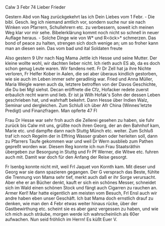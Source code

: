  Calw 3 Febr 74
Lieber Frieder

Gestern Abd von Nag zurückgekehrt las ich Dein Liebes vom 1 Febr. - Die bibl. Gesch. leg ich niemand amtlich vor, sondern suche nur sie nach Winken von Pfarrern, Schullehrern etc. zu verbessern, soweit ich meinen Weg klar vor mir sehe. Bibelerklärung kommt noch nicht so schnell in neuer Auflage heraus. - Solche Dinge wie von W<erner>* und R<öck>* schmerzen. Das bond of peace zu halten, strengen sich doch wenige an; um so froher kann man an diesen sein. Das vom bad und ital Soldaten freute

Also gestern 9 Uhr nach Nag Mama Jettle ich Hesse und seine Mutter. Der kleine wollte wohl, wir dachten lieber nicht. Ich rieth auch ES ab, da es doch schon genug Leute waren. Wir fandens nett. Fr Dr Zell hat ja ihre Nichte verloren, Fr Helfer Kober in Aalen, die sei aber überaus kindlich gestorben, wie sie auch im Leben immer sehr geradlinig war. Fried und Anna Müller, Maria Weigle waren auch da, letztere betroffen von der Davos Geschichte, die Du bei Mgl siehst. Decan eröffnete die Cfz, Hofacker redete zuerst erbaulich recht warm und lieb. Er ist ja Wilh Hofak's Sohn der dessen Leben geschrieben hat, und wahrhaft bekehrt. Dann Hesse über Indien Walz, Seminar und dergleichen. Zum Schluß ich über Afr China (Winnes'letzte Predigt) und Finanzfragen. Man opferte 47 Fl

Frau Dr Hesse war sehr froh auch die Zellerei gesehen zu haben, sie fuhr zurück bis Calw mit uns, grüßte noch ihren Georg, der an den Bahnhof kam, Marie etc. und dampfte dann nach Stuttg Münch etc. weiter. Zum Schluß traf ich noch Regelm der in Effring Wasser graben oder herleiten soll, dann zu Pfarrers Taufe gekommen war und weil Dr Wern ausblieb zum Pathen gepreßt worden war. Diesem Reg konnte ich nun Frau Staatsräthin übergeben zur Besorgung in Stuttg und Fr Pf Werner, die Witwe etc. fuhren auch mit. Damit war doch für den Anfang der Reise gesorgt.

Fr Isenbg konnte nicht mit, weil Frl Jaquet von Kornth kam. Mit dieser und Georg war sie dann spazieren gegangen. Der G versprach das Beste, fühlte die Trennung von Mama sehr tief, merkt auch daß er ihr Sorge verursacht. Aber ehe er an Bücher denkt, kauft er sich ein schönes Messer, schneidet sich im Wald einen schönen Stock und fängt auch Cigarren zu rauchen an. Armer Kerl! Mar hatte eigentlich am meisten vom Besuch, Frl Ensl auch wir andre haben eben unser Geschäft. Ich bat Mama doch ernstlich drauf zu denken, wie man den 4 Febr etwas weiter hinaus rücke, über der Gastbewirthung etc. scheint sie es aber ganz vergessen zu haben, und wie ich mich auch sträube, morgen werde ich wahrscheinlich als 60er aufwachen. Nun seid fröhlich im Herrn!
 Es küßt Euer V.
